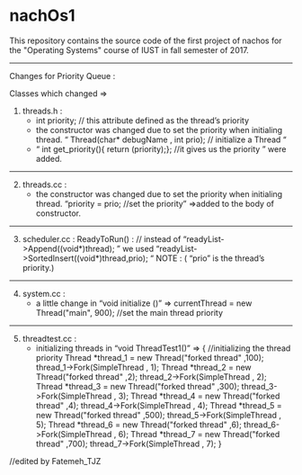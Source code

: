 # nachOs1
This repository contains the source code of the first project of nachos for the "Operating Systems" course of IUST in fall semester of 2017.  


_________________________________
Changes for Priority Queue :

Classes which changed =>

1) threads.h :
	- int priority; // this attribute defined as the thread’s priority
	- the constructor was changed due to set the priority when initialing thread. “ Thread(char* debugName , int prio); // initialize a Thread “
	- “ int get_priority(){ return (priority);};	//it gives us the priority ” were added.
_________________________________
2) threads.cc :
	- the constructor was changed due to set the priority when initialing thread. “priority = prio;  //set the priority” =>added to the body of constructor.
_________________________________
3) scheduler.cc :
ReadyToRun() : // instead of “readyList->Append((void*)thread); ” we used “readyList->SortedInsert((void*)thread,prio); “ NOTE : ( “prio” is the thread’s priority.)
_________________________________
4) system.cc :
	- a little change in “void initialize ()” => currentThread = new Thread("main", 900);  //set the main thread priority
_________________________________
5) threadtest.cc :
	- initializing threads in “void ThreadTest1()” => {
//initializing the thread priority
    Thread *thread_1 = new Thread("forked thread" ,100);
    thread_1->Fork(SimpleThread , 1);
    Thread *thread_2 = new Thread("forked thread" ,2);
    thread_2->Fork(SimpleThread , 2);
    Thread *thread_3 = new Thread("forked thread" ,300);
    thread_3->Fork(SimpleThread , 3);
    Thread *thread_4 = new Thread("forked thread" ,4);
    thread_4->Fork(SimpleThread , 4);
    Thread *thread_5 = new Thread("forked thread" ,500);
    thread_5->Fork(SimpleThread , 5);
    Thread *thread_6 = new Thread("forked thread" ,6);
    thread_6->Fork(SimpleThread , 6);
    Thread *thread_7 = new Thread("forked thread" ,700);
    thread_7->Fork(SimpleThread , 7);
}

//edited by Fatemeh_TJZ
